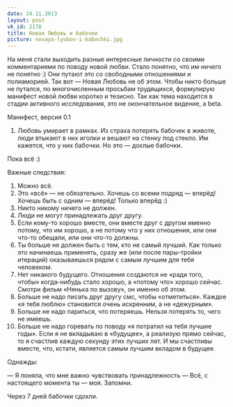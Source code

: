 ```yaml
---
date: 24.11.2013
layout: post
vk_id: 2178
title: Новая Любовь и бабочки
picture: novaya-lyubov-i-babochki.jpg
---
```


На меня стали выходить разные интересные личности со своими комментариями по поводу новой любви. Стало понятно, что им ничего не понятно :) Они путают это со свободными отношениями и полиаморией. Так вот — Новая Любовь не об этом. Чтобы никто больше не путался, по многочисленным просьбам трудящихся, формулирую манифест новой любви коротко и тезисно. Так как тема находится в стадии активного исследования, это не окончательное видение, а beta.

Манифест, версия 0.1

1. Любовь умирает в рамках. Из страха потерять бабочек в животе, люди втыкают в них иголки и вешают на стенку под стекло. Им кажется, что у них бабочки. Но это — дохлые бабочки.

Пока всё :)

Важные следствия:

1. Можно всё.
2. Это «всё» — не обязательно. Хочешь со всеми подряд — вперёд&#33; Хочешь быть с одним — вперёд&#33; Только вперёд :)
3. Никто никому ничего не должен.
4. Люди не могут принадлежать друг другу.
5. Если кому-то хорошо вместе, они вместе друг с другом именно потому, что им хорошо, а не потому что у них отношения, или они что-то обещали, или они что-то должны.
6. Ты больше не должен быть с тем, кто не самый лучший. Как только это начинаешь применять, сразу же (или после пары-тройки итераций) оказываешься рядом с самым лучшим для тебя человеком.
7. Нет никакого будущего. Отношения создаются не «ради того, чтобы» когда-нибудь стало хорошо, а «потому что» хорошо сейчас. Смотри фильм «Нянька по вызову», он именно об этом.
8. Больше не надо писать друг другу смс, чтобы «отметиться». Каждое «я тебя люблю» становится очень искренним, а не «дежурным».
9. Больше не надо париться, что потеряешь. Нельзя потерять то, чего не имеешь.
10. Больше не надо горевать по поводу «я потратил на тебя лучшие годы». Если я не вкладываю в «будущее», а реализую прямо сейчас, то я счастлив каждую секунду этих лучших лет. И мы счастливы вместе, что, кстати, является самым лучшим вкладом в будущее.

Однажды:

— Я поняла, что мне важно чувствовать принадлежность
— Всё, с настоящего момента ты — моя. Запомни.

Через 7 дней бабочки сдохли.
